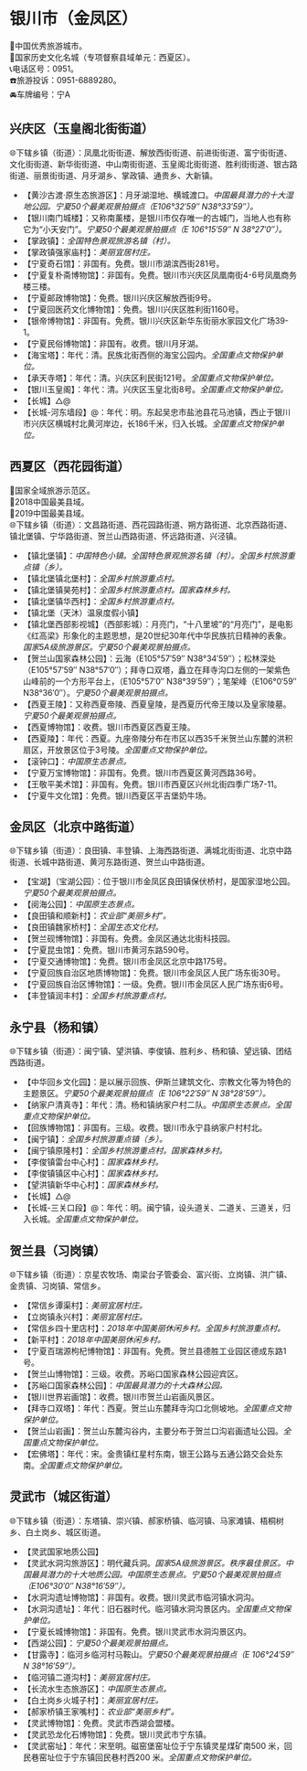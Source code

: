 # 银川市（金凤区）  
🏅中国优秀旅游城市。   
🚩国家历史文化名城（专项督察县域单元：西夏区）。   
📞电话区号：0951。  
☎️旅游投诉：0951-6889280。   
🚘车牌编号：宁A  

## 兴庆区（玉皇阁北街街道）  
🌐下辖乡镇（街道）：凤凰北街街道、解放西街街道、前进街街道、富宁街街道、文化街街道、新华街街道、中山南街街道、玉皇阁北街街道、胜利街街道、银古路街道、丽景街街道、月牙湖乡、掌政镇、通贵乡、大新镇。   
  
* 【黄沙古渡·原生态旅游区】：月牙湖湿地、横城渡口。*中国最具潜力的十大湿地公园。宁夏50个最美观景拍摄点（E106°32′59″ N38°33′59″）。*  
* 【银川南门城楼】：又称南薰楼，是银川市仅存唯一的古城门，当地人也有称它为“小天安门”。*宁夏50个最美观景拍摄点（E 106°15′59″ N 38°27′0″）。*  
* 【掌政镇】：*全国特色景观旅游名镇（村）。*  
* 【掌政镇强家庙村】：*美丽宜居村庄。*  
* 【宁夏奇石馆】：非国有。免费。银川市湖滨西街281号。   
* 【宁夏复朴斋博物馆】：非国有。免费。银川市兴庆区凤凰南街4-6号凤凰商务楼三楼。   
* 【宁夏邮政博物馆】：免费。银川兴庆区解放西街9号。   
* 【宁夏回医药文化博物馆】：免费。银川兴庆区胜利街1160号。   
* 【银帝博物馆】：非国有。免费。银川兴庆区新华东街丽水家园文化广场39-1。   
* 【宁夏民俗博物馆】：非国有。收费。银川月牙湖。   
* 【海宝塔】：年代：清。民族北街西侧的海宝公园内。*全国重点文物保护单位。*  
* 【承天寺塔】：年代：清。兴庆区利民街121号。*全国重点文物保护单位。*  
* 【银川玉皇阁】：年代：清。兴庆区玉皇北街8号。*全国重点文物保护单位。*  
* 【长城】△@  
* 【长城-河东墙段】@：年代：明。东起吴忠市盐池县花马池镇，西止于银川市兴庆区横城村北黄河岸边，长186千米，归入长城。*全国重点文物保护单位。*  
  
## 西夏区（西花园街道）  
🚩国家全域旅游示范区。   
🏅2018中国最美县域。   
🏅2019中国最美县域。   
🌐下辖乡镇（街道）：文昌路街道、西花园路街道、朔方路街道、北京西路街道、镇北堡镇、宁华路街道、贺兰山西路街道、怀远路街道、兴泾镇。   
  
* 【镇北堡镇】：*中国特色小镇。全国特色景观旅游名镇（村）。全国乡村旅游重点镇（乡）。*  
* 【镇北堡镇北堡村】：*全国乡村旅游重点村。*  
* 【镇北堡镇昊苑村】：*全国乡村旅游重点村。国家森林乡村。*  
* 【镇北堡镇华西村】：*全国乡村旅游重点村。*  
* 【镇北堡（天沐）温泉度假小镇】  
* 【镇北堡西部影视城】（西部影城）：月亮门，“十八里坡”的“月亮门”，是电影《红高梁》形象化的主题思想，是20世纪30年代中华民族抗日精神的表象。*国家5A级旅游景区。宁夏50个最美观景拍摄点。*  
* 【贺兰山国家森林公园】：云海（E105°57′59″  N38°34′59″）；松林深处（E105°57′59″  N38°57′0″）；拜寺口双塔，矗立在拜寺沟口左侧的一架紫色山峰前的一个方形平台上，（E105°57′0″  N38°39′59″）；笔架峰（E106°0′59″  N38°36′0″）。*宁夏50个最美观景拍摄点。*  
* 【西夏王陵】：又称西夏帝陵、西夏皇陵，是西夏历代帝王陵以及皇家陵墓。*宁夏50个最美观景拍摄点。*  
* 【西夏博物馆】：收费。银川市西夏区西夏王陵。   
* 【西夏陵】：年代：西夏。九座帝陵分布在市区以西35千米贺兰山东麓的洪积扇区，开放景区位于3号陵。*全国重点文物保护单位。*  
* 【滚钟口】：*中国原生态景点。*  
* 【宁夏万宝博物馆】：非国有。免费。银川市西夏区黄河西路36号。   
* 【王敬平美术馆】：非国有。免费。银川市西夏区兴州北街四季广场7-11。   
* 【宁夏牛文化馆】：免费。银川西夏区平吉堡奶牛场。   

## 金凤区（北京中路街道）  
🌐下辖乡镇（街道）：良田镇、丰登镇、上海西路街道、满城北街街道、北京中路街道、长城中路街道、黄河东路街道、贺兰山中路街道。   
  
* 【宝湖】（宝湖公园）：位于银川市金凤区良田镇保伏桥村，是国家湿地公园。*宁夏50个最美观景拍摄点。*  
* 【阅海公园】：*中国原生态景点。*  
* 【良田镇和顺新村】：*农业部“美丽乡村”。*  
* 【良田镇魏家桥村】：*全国生态文化村。*  
* 【贺兰砚博物馆】：非国有。免费。金凤区通达北街科技园。   
* 【宁夏昆虫馆】：免费。银川市黄河东路590号。   
* 【宁夏交通博物馆】：免费。银川市金凤区北京中路175号。   
* 【宁夏回族自治区地质博物馆】：免费。银川市金凤区人民广场东街30号。   
* 【宁夏回族自治区博物馆】：一级。免费。银川市金凤区人民广场东街6号。   
* 【丰登镇润丰村】：*全国乡村旅游重点村。*    

## 永宁县（杨和镇）  
🌐下辖乡镇（街道）：闽宁镇、望洪镇、李俊镇、胜利乡、杨和镇、望远镇、团结西路街道。   
  
* 【中华回乡文化园】：是以展示回族、伊斯兰建筑文化、宗教文化等为特色的主题景区。*宁夏50个最美观景拍摄点（E 106°22′59″ N 38°28′59″）。*  
* 【纳家户清真寺】：年代：清。杨和镇纳家户村二队。*中国原生态景点。全国重点文物保护单位。*  
* 【回族博物馆】：非国有。三级。收费。银川市永宁县纳家户村村北。   
* 【闽宁镇】：*全国乡村旅游重点镇（乡）。*  
* 【闽宁镇原隆村】：*全国乡村旅游重点村。国家森林乡村。*  
* 【李俊镇雷台中心村】：*国家森林乡村。*  
* 【李俊镇镇区中心村】：*国家森林乡村。*  
* 【望洪镇新华中心村】：*国家森林乡村。*  
* 【长城】△@  
* 【长城-三关口段】@：年代：明。闽宁镇，设头道关、二道关、三道关，归入长城。*全国重点文物保护单位。*  

## 贺兰县（习岗镇）  
🌐下辖乡镇（街道）：京星农牧场、南梁台子管委会、富兴街、立岗镇、洪广镇、金贵镇、习岗镇、常信乡。   
  
* 【常信乡谭渠村】：*美丽宜居村庄。*  
* 【立岗镇永兴村】：*美丽宜居村庄。*  
* 【常信乡四十里店村】：*2018年中国美丽休闲乡村。全国乡村旅游重点村。*  
* 【新平村】：*2018年中国美丽休闲乡村。*  
* 【宁夏百瑞源枸杞博物馆】：非国有。免费。贺兰县德胜工业园区德成东路1号。   
* 【贺兰山博物馆】：三级。收费。苏峪口国家森林公园迎宾区。   
* 【苏峪口国家森林公园】：*中国最具潜力的十大森林公园。*  
* 【银川世界岩画馆】：收费。银川市贺兰山岩画风景区。   
* 【拜寺口双塔】：年代：西夏。贺兰山东麓拜寺沟口北侧坡地。*全国重点文物保护单位。*  
* 【贺兰山岩画】：贺兰山东麓沟谷内，主要分布于贺兰口沟岩画遗址公园。*全国重点文物保护单位。*  
* 【宏佛塔】：年代：宋。金贵镇红星村东南，银王公路与五通公路交会处东南。*全国重点文物保护单位。*  

## 灵武市（城区街道）  
🌐下辖乡镇（街道）：东塔镇、崇兴镇、郝家桥镇、临河镇、马家滩镇、梧桐树乡、白土岗乡、城区街道。   
  
* 【灵武国家地质公园】  
* 【灵武水洞沟旅游区】：明代藏兵洞。*国家5A级旅游景区。秩序最佳景区。中国最具潜力的十大地质公园。中国原生态景点。宁夏50个最美观景拍摄点（E106°30′0″  N38°16′59″）。*  
* 【水洞沟遗址博物馆】：非国有。收费。银川灵武市临河镇水洞沟。   
* 【水洞沟遗址】：年代：旧石器时代。临河镇水洞沟景区内。*全国重点文物保护单位。*  
* 【宁夏长城博物馆】：非国有。免费。银川灵武市水洞沟景区内。   
* 【西湖公园】：*宁夏50个最美观景拍摄点。*  
* 【甘露寺】：临河乡临河村马鞍山。*宁夏50个最美观景拍摄点（E 106°24′59″ N 38°16′59″）。*  
* 【临河镇二道沟村】：*美丽宜居村庄。*  
* 【长流水生态旅游区】：*中国原生态景点。*  
* 【白土岗乡火城子村】：*美丽宜居村庄。*  
* 【郝家桥镇王家嘴村】：*农业部“美丽乡村”。*  
* 【灵武博物馆】：免费。灵武市西湖会盟楼。   
* 【灵武恐龙化石博物馆】：免费。银川灵武市宁东镇。   
* 【灵武窑址】：年代：宋至明。磁窑堡窑址位于宁东镇灵星煤矿南500 米，回民巷窑址位于宁东镇回民巷村西200 米。*全国重点文物保护单位。*  